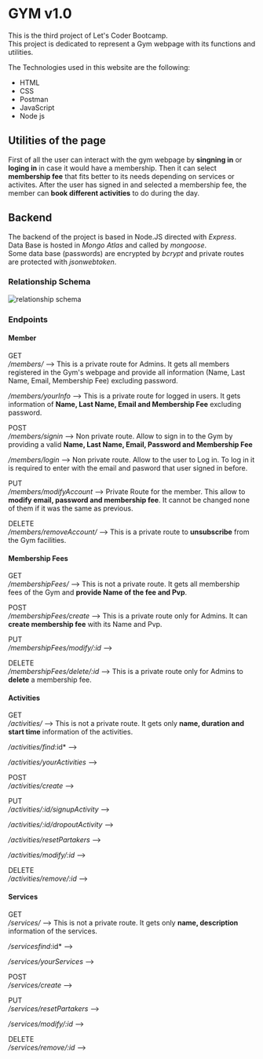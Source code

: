 # GYM v1.0

This is the third project of Let's Coder Bootcamp.     
This project is dedicated to represent a Gym webpage with its functions and utilities.    
    
The Technologies used in this website are the following:

- HTML
- CSS
- Postman
- JavaScript
- Node js

## Utilities of the page
First of all the user can interact with the gym webpage by **singning in** or **loging in** in case it would have a membership. Then it can select **membership fee** that fits better to its needs depending on services or activites. After the user has signed in and selected a membership fee, the member can **book different activities** to do during the day.

## Backend   
The backend of the project is based in Node.JS directed with *Express*.   
Data Base is hosted in *Mongo Atlas* and called by *mongoose*.   
Some data base (passwords) are encrypted by *bcrypt* and private routes are protected with *jsonwebtoken*.

### Relationship Schema
![relationship schema](https://user-images.githubusercontent.com/83576037/122210863-65a2e780-cea6-11eb-82ba-12ed81057bbf.jpg)

### Endpoints
#### Member    
GET   
*/members/*  --> This is a private route for Admins. It gets all members registered in the Gym's webpage and provide all information (Name, Last Name, Email, Membership Fee) excluding password.

*/members/yourInfo*  --> This is a private route for logged in users. It gets information of **Name, Last Name, Email and Membership Fee** excluding password.

POST   
*/members/signin*  --> Non private route. Allow to sign in to the Gym by providing a valid **Name, Last Name, Email, Password and Membership Fee**

*/members/login*  --> Non private route. Allow to the user to Log in. To log in it is required to enter with the email and pasword that user signed in before.

PUT  
*/members/modifyAccount*  -->  Private Route for the member. This allow to **modify email, password and membership fee**. It cannot be changed none of them if it was the same as previous.

DELETE   
*/members/removeAccount/*  -->  This is a private route to **unsubscribe** from the Gym facilities.

   
#### Membership Fees   
GET    
*/membershipFees/*  --> This is not a private route. It gets all membership fees of the Gym and **provide Name of the fee and Pvp**.
   
POST    
*/membershipFees/create*  --> This is a private route only for Admins. It can **create membership fee** with its Name and Pvp.
   
PUT  
*/membershipFees/modify/:id*  -->     

DELETE   
*/membershipFees/delete/:id*  --> This is a private route only for Admins to **delete** a membership fee.   

#### Activities  
GET   
*/activities/*  -->  This is not a private route. It gets only **name, duration and start time** information of the activities.

*/activities/find*:id*  -->   

*/activities/yourActivities*  -->   

POST   
*/activities/create*  -->    

PUT   
*/activities/:id/signupActivity*  -->   

*/activities/:id/dropoutActivity*  -->    

*/activities/resetPartakers*  -->   

*/activities/modify/:id*  -->      

DELETE   
*/activities/remove/:id*  -->     

#### Services   
GET   
*/services/*  -->  This is not a private route. It gets only **name, description** information of the services.

*/servicesfind*:id*  -->   

*/services/yourServices*  -->     

POST   
*/services/create*  -->    

PUT   
*/services/resetPartakers*  -->   

*/services/modify/:id*  -->    

DELETE   
*/services/remove/:id*  -->  
   

